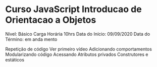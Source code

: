 # Curso JavaScript Introducao de Orientacao a Objetos

Nível: Básico Carga Horária 10hrs Data do Início: 09/09/2020 Data do Término: em anda mento

Repetição de código Ver primeiro vídeo
Adicionando comportamentos
Modularizando código
Acessando Atributos privados
Construtores e estáticos
